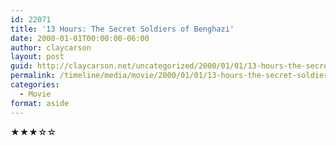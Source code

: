 ```yaml
---
id: 22071
title: '13 Hours: The Secret Soldiers of Benghazi'
date: 2000-01-01T00:00:00-06:00
author: claycarson
layout: post
guid: http://claycarson.net/uncategorized/2000/01/01/13-hours-the-secret-soldiers-of-benghazi/
permalink: /timeline/media/movie/2000/01/01/13-hours-the-secret-soldiers-of-benghazi/
categories:
  - Movie
format: aside
---
```

<div class="media-details"></div>

<div class="media-creator"></div>

<div class="media-rating">★★★☆☆</div>